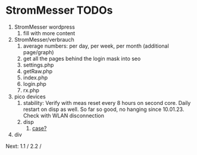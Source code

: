 # StromMesser TODOs

1. StromMesser wordpress
   1. fill with more content
2. StromMesser/verbrauch
   1. average numbers: per day, per week, per month (additional page/graph)
   1. get all the pages behind the login mask into seo
   1. settings.php
   1. getRaw.php
   1. index.php
   1. login.php
   1. rx.php
3. pico devices
   1. stability: Verify with meas reset every 8 hours on second core. Daily restart on disp as well. So far so good, no hanging since 10.01.23. Check with WLAN disconnection   
   1. disp
      1. [case?](https://www.thingiverse.com/thing:4767008)
4. div


Next:  1.1 / 2.2 /
